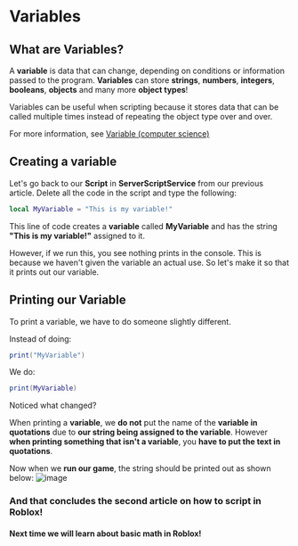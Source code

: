 # Variables

## What are Variables?

A **variable** is data that can change, depending on conditions or information passed to the program. **Variables** can store **strings**, **numbers**, **integers**, **booleans**,
**objects** and many more **object types**!

Variables can be useful when scripting because it stores data that can be called multiple times instead of repeating the object type over and over.

For more information, see [Variable (computer science)](https://en.wikipedia.org/wiki/Variable_(computer_science))

## Creating a variable

Let's go back to our **Script** in **ServerScriptService** from our previous article. Delete all the code in the script and type the following:
```lua
local MyVariable = "This is my variable!"
```
This line of code creates a **variable** called **MyVariable** and has the string **"This is my variable!"** assigned to it.

However, if we run this, you see nothing prints in the console. This is because we haven't given the variable an actual use. So let's make it so that
it prints out our variable.

## Printing our Variable

To print a variable, we have to do someone slightly different.

Instead of doing:
```lua
print("MyVariable")
```

We do:
```lua
print(MyVariable)
```
Noticed what changed?

When printing a **variable**, we **do not** put the name of the **variable in quotations** due to **our string being assigned to the variable**. However **when printing something that isn't a variable**, you **have to put the text in quotations**.

Now when we **run our game**, the string should be printed out as shown below:
![image](https://user-images.githubusercontent.com/70015895/165128402-42c78a20-d42c-4067-b37e-ce23813490e4.png)

### And that concludes the second article on how to script in **Roblox!**
#### Next time we will learn about basic math in **Roblox!**
